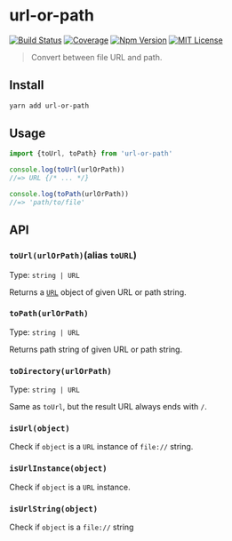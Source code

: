 # url-or-path

[![Build Status][github_actions_badge]][github_actions_link]
[![Coverage][coveralls_badge]][coveralls_link]
[![Npm Version][package_version_badge]][package_link]
[![MIT License][license_badge]][license_link]

[github_actions_badge]: https://img.shields.io/github/workflow/status/fisker/url-or-path/CI/main?style=flat-square
[github_actions_link]: https://github.com/fisker/url-or-path/actions?query=branch%3Amain
[coveralls_badge]: https://img.shields.io/coveralls/github/fisker/url-or-path/main?style=flat-square
[coveralls_link]: https://coveralls.io/github/fisker/url-or-path?branch=main
[license_badge]: https://img.shields.io/npm/l/prettier-format.svg?style=flat-square
[license_link]: https://github.com/fisker/url-or-path/blob/main/license
[package_version_badge]: https://img.shields.io/npm/v/url-or-path.svg?style=flat-square
[package_link]: https://www.npmjs.com/package/url-or-path

> Convert between file URL and path.

## Install

```bash
yarn add url-or-path
```

## Usage

```js
import {toUrl, toPath} from 'url-or-path'

console.log(toUrl(urlOrPath))
//=> URL {/* ... */}

console.log(toPath(urlOrPath))
//=> 'path/to/file'
```

## API

### `toUrl(urlOrPath)`(alias `toURL`)

Type: `string | URL`

Returns a [`URL`](https://nodejs.org/dist/latest-v16.x/docs/api/url.html#url_class_url) object of given URL or path string.

### `toPath(urlOrPath)`

Type: `string | URL`

Returns path string of given URL or path string.

### `toDirectory(urlOrPath)`

Type: `string | URL`

Same as `toUrl`, but the result URL always ends with `/`.

### `isUrl(object)`

Check if `object` is a `URL` instance of `file://` string.

### `isUrlInstance(object)`

Check if `object` is a `URL` instance.

### `isUrlString(object)`

Check if `object` is a `file://` string
